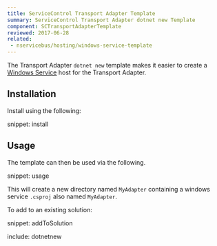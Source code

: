 ```yaml
---
title: ServiceControl Transport Adapter Template
summary: ServiceControl Transport Adapter dotnet new Template
component: SCTransportAdapterTemplate
reviewed: 2017-06-28
related:
 - nservicebus/hosting/windows-service-template
---
```


The Transport Adapter `dotnet new` template makes it easier to create a [Windows Service](https://docs.microsoft.com/en-us/dotnet/framework/windows-services/introduction-to-windows-service-applications) host for the Transport Adapter.


## Installation

Install using the following:

snippet: install


## Usage

The template can then be used via the following.

snippet: usage

This will create a new directory named `MyAdapter` containing a windows service `.csproj` also named `MyAdapter`.

To add to an existing solution:

snippet: addToSolution

include: dotnetnew
